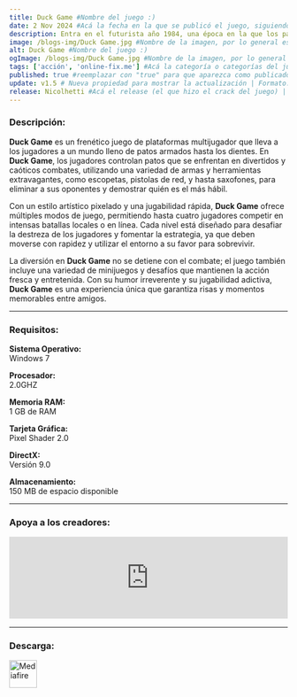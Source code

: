 ```yaml
---
title: Duck Game #Nombre del juego :)
date: 2 Nov 2024 #Acá la fecha en la que se publicó el juego, siguiendo este formato: Dia "30", Mes "Oct", Año "2024" = como debe quedar: 30 Oct 2024
description: Entra en el futurista año 1984, una época en la que los patos corren desenfrenados en una batalla frenética por la gloria. Dispara a tus amigos con escopetas, armas de red, rayos de control mental, saxofones, pistolas de imán y mucho, mucho más. Este es DUCK GAME. No parpadees. #Acá una mini descripción del juego
image: /blogs-img/Duck Game.jpg #Nombre de la imagen, por lo general es exactamente el mismo nombre que el juego excluyendo lo ":" (Dos puntos)
alt: Duck Game #Nombre del juego :)
ogImage: /blogs-img/Duck Game.jpg #Nombre de la imagen, por lo general es exactamente el mismo nombre que el juego excluyendo lo ":" (Dos puntos)
tags: ['acción', 'online-fix.me'] #Acá la categoría o categorías del juego, si es más de una se coloca en este formato: ['categoría1', 'categoría2']
published: true #reemplazar con "true" para que aparezca como publicado
update: v1.5 # Nueva propiedad para mostrar la actualización | Formato: v1.0.0
release: Nicolhetti #Acá el release (el que hizo el crack del juego) | Formato: Nicolhetti
---
```


<!--En VSCode seleccionando una palabra, por ejemplo: "Duck Game" y apretando Ctrl+F2 se seleccionan todas las palabras iguales-->

### Descripción:
**Duck Game** es un frenético juego de plataformas multijugador que lleva a los jugadores a un mundo lleno de patos armados hasta los dientes. En **Duck Game**, los jugadores controlan patos que se enfrentan en divertidos y caóticos combates, utilizando una variedad de armas y herramientas extravagantes, como escopetas, pistolas de red, y hasta saxofones, para eliminar a sus oponentes y demostrar quién es el más hábil.

Con un estilo artístico pixelado y una jugabilidad rápida, **Duck Game** ofrece múltiples modos de juego, permitiendo hasta cuatro jugadores competir en intensas batallas locales o en línea. Cada nivel está diseñado para desafiar la destreza de los jugadores y fomentar la estrategia, ya que deben moverse con rapidez y utilizar el entorno a su favor para sobrevivir.

La diversión en **Duck Game** no se detiene con el combate; el juego también incluye una variedad de minijuegos y desafíos que mantienen la acción fresca y entretenida. Con su humor irreverente y su jugabilidad adictiva, **Duck Game** es una experiencia única que garantiza risas y momentos memorables entre amigos.

<!--Prompt para Chat-GPT: Hazme una descripción para el juego "Duck Game" y cada que menciones "Duck Game" ponlo en negrita -->

---

### Requisitos:
**Sistema Operativo:**  
Windows 7

**Procesador:**  
2.0GHZ

**Memoria RAM:**  
1 GB de RAM

**Tarjeta Gráfica:**  
Pixel Shader 2.0

**DirectX:**  
Versión 9.0

**Almacenamiento:**  
150 MB de espacio disponible

<!--Si falta o sobra un requisito se quita o se agrega manteniendo el mismo formato-->

---

### Apoya a los creadores:
<iframe src="https://store.steampowered.com/widget/312530/" frameborder="0" style="background-color: transparent; width: 100% !important; aspect-ratio: 646 / 190;"></iframe>

<!--Reemplazar los numeros (AppID) del juego (en este caso 2668510) por el numero (AppID) correspondiente con el juego a publicar-->
<!--El AppID se encuentra en la URL del Juego en Steam-->

---

### Descarga:

[<img src="https://gist.github.com/cxmeel/0dbc95191f239b631c3874f4ccf114e2/raw/download.svg" alt="Mediafire" height="50" />](https://www.mediafire.com/file/5ngasaape5cfo7z/Duck_Game_-_By_Nicolhetti_Projects.zip/file)

<!-- # se debe reemplazar por el link de descarga-->

<!--NOMBRE-DEL-SERVICIO se debe reemplazar por el servicio donde está subido el juego-->